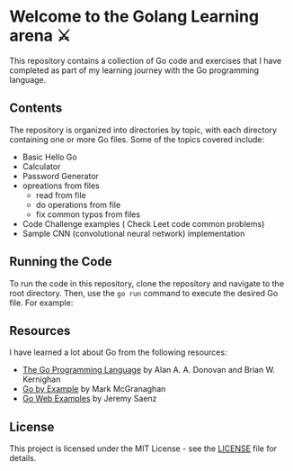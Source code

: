 # Welcome to the Golang Learning arena :crossed_swords: 
 
This repository contains a collection of Go code and exercises that I have completed as part of my learning journey with the Go programming language.

## Contents

The repository is organized into directories by topic, with each directory containing one or more Go files. Some of the topics covered include:

- Basic Hello Go 
- Calculator
- Password Generator
- opreations from files
    - read from file
    - do operations from file
    - fix common typos from files
- Code Challenge examples ( Check Leet code common problems)
- Sample CNN (convolutional neural network) implementation

## Running the Code

To run the code in this repository, clone the repository and navigate to the root directory. Then, use the `go run` command to execute the desired Go file. For example:


## Resources

I have learned a lot about Go from the following resources:

- [The Go Programming Language](https://www.gopl.io/) by Alan A. A. Donovan and Brian W. Kernighan
- [Go by Example](https://gobyexample.com/) by Mark McGranaghan
- [Go Web Examples](https://gowebexamples.com/) by Jeremy Saenz

## License

This project is licensed under the MIT License - see the [LICENSE](LICENSE) file for details.